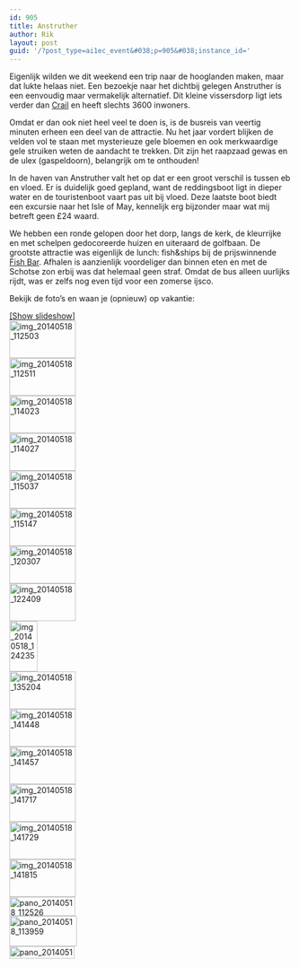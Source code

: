 ```yaml
---
id: 905
title: Anstruther
author: Rik
layout: post
guid: '/?post_type=ai1ec_event&#038;p=905&#038;instance_id='
---
```

Eigenlijk wilden we dit weekend een trip naar de hooglanden maken, maar dat lukte helaas niet. Een bezoekje naar het dichtbij gelegen Anstruther is een eenvoudig maar vermakelijk alternatief. Dit kleine vissersdorp ligt iets verder dan [Crail][1] en heeft slechts 3600 inwoners.

Omdat er dan ook niet heel veel te doen is, is de busreis van veertig minuten erheen een deel van de attractie. Nu het jaar vordert blijken de velden vol te staan met mysterieuze gele bloemen en ook merkwaardige gele struiken weten de aandacht te trekken. Dit zijn het raapzaad gewas en de ulex (gaspeldoorn), belangrijk om te onthouden!

In de haven van Anstruther valt het op dat er een groot verschil is tussen eb en vloed. Er is duidelijk goed gepland, want de reddingsboot ligt in dieper water en de touristenboot vaart pas uit bij vloed. Deze laatste boot biedt een excursie naar het Isle of May, kennelijk erg bijzonder maar wat mij betreft geen £24 waard.

We hebben een ronde gelopen door het dorp, langs de kerk, de kleurrijke en met schelpen gedocoreerde huizen en uiteraard de golfbaan. De grootste attractie was eigenlijk de lunch: fish&ships bij de prijswinnende [Fish Bar][2]. Afhalen is aanzienlijk voordeliger dan binnen eten en met de Schotse zon erbij was dat helemaal geen straf. Omdat de bus alleen uurlijks rijdt, was er zelfs nog even tijd voor een zomerse ijsco.

Bekijk de foto&#8217;s en waan je (opnieuw) op vakantie:  


<div
	class="ngg-galleryoverview ngg-ajax-pagination-none"
	id="ngg-gallery-4555d83ea6b3da078ca1fdd8d88e015a-1">
  <div class="slideshowlink">
    <a href='http://csbnw.no-ip.org:38/index.php/nggallery/slideshow?p=905'>[Show slideshow]</a>
  </div>
  
  <!-- Thumbnails -->
  
  <div id="ngg-image-0" class="ngg-gallery-thumbnail-box" >
    <div class="ngg-gallery-thumbnail">
      <a href="http://csbnw.no-ip.org:38/wp-content/gallery/anstruther/IMG_20140518_112503.jpg"
               title=""
               data-src="http://csbnw.no-ip.org:38/wp-content/gallery/anstruther/IMG_20140518_112503.jpg"
               data-thumbnail="http://csbnw.no-ip.org:38/wp-content/gallery/anstruther/thumbs/thumbs_IMG_20140518_112503.jpg"
               data-image-id="420"
               data-title="img_20140518_112503"
               data-description=""
               class="ngg-fancybox" rel="4555d83ea6b3da078ca1fdd8d88e015a"> <img
                    title="img_20140518_112503"
                    alt="img_20140518_112503"
                    src="http://csbnw.no-ip.org:38/wp-content/gallery/anstruther/thumbs/thumbs_IMG_20140518_112503.jpg"
                    width="118"
                    height="67"
                    style="max-width:none;"
 /> </a>
    </div>
  </div>
  
  <div id="ngg-image-1" class="ngg-gallery-thumbnail-box" >
    <div class="ngg-gallery-thumbnail">
      <a href="http://csbnw.no-ip.org:38/wp-content/gallery/anstruther/IMG_20140518_112511.jpg"
               title=""
               data-src="http://csbnw.no-ip.org:38/wp-content/gallery/anstruther/IMG_20140518_112511.jpg"
               data-thumbnail="http://csbnw.no-ip.org:38/wp-content/gallery/anstruther/thumbs/thumbs_IMG_20140518_112511.jpg"
               data-image-id="421"
               data-title="img_20140518_112511"
               data-description=""
               class="ngg-fancybox" rel="4555d83ea6b3da078ca1fdd8d88e015a"> <img
                    title="img_20140518_112511"
                    alt="img_20140518_112511"
                    src="http://csbnw.no-ip.org:38/wp-content/gallery/anstruther/thumbs/thumbs_IMG_20140518_112511.jpg"
                    width="118"
                    height="67"
                    style="max-width:none;"
 /> </a>
    </div>
  </div>
  
  <div id="ngg-image-2" class="ngg-gallery-thumbnail-box" >
    <div class="ngg-gallery-thumbnail">
      <a href="http://csbnw.no-ip.org:38/wp-content/gallery/anstruther/IMG_20140518_114023.jpg"
               title=""
               data-src="http://csbnw.no-ip.org:38/wp-content/gallery/anstruther/IMG_20140518_114023.jpg"
               data-thumbnail="http://csbnw.no-ip.org:38/wp-content/gallery/anstruther/thumbs/thumbs_IMG_20140518_114023.jpg"
               data-image-id="422"
               data-title="img_20140518_114023"
               data-description=""
               class="ngg-fancybox" rel="4555d83ea6b3da078ca1fdd8d88e015a"> <img
                    title="img_20140518_114023"
                    alt="img_20140518_114023"
                    src="http://csbnw.no-ip.org:38/wp-content/gallery/anstruther/thumbs/thumbs_IMG_20140518_114023.jpg"
                    width="118"
                    height="67"
                    style="max-width:none;"
 /> </a>
    </div>
  </div>
  
  <div id="ngg-image-3" class="ngg-gallery-thumbnail-box" >
    <div class="ngg-gallery-thumbnail">
      <a href="http://csbnw.no-ip.org:38/wp-content/gallery/anstruther/IMG_20140518_114027.jpg"
               title=""
               data-src="http://csbnw.no-ip.org:38/wp-content/gallery/anstruther/IMG_20140518_114027.jpg"
               data-thumbnail="http://csbnw.no-ip.org:38/wp-content/gallery/anstruther/thumbs/thumbs_IMG_20140518_114027.jpg"
               data-image-id="423"
               data-title="img_20140518_114027"
               data-description=""
               class="ngg-fancybox" rel="4555d83ea6b3da078ca1fdd8d88e015a"> <img
                    title="img_20140518_114027"
                    alt="img_20140518_114027"
                    src="http://csbnw.no-ip.org:38/wp-content/gallery/anstruther/thumbs/thumbs_IMG_20140518_114027.jpg"
                    width="118"
                    height="67"
                    style="max-width:none;"
 /> </a>
    </div>
  </div>
  
  <div id="ngg-image-4" class="ngg-gallery-thumbnail-box" >
    <div class="ngg-gallery-thumbnail">
      <a href="http://csbnw.no-ip.org:38/wp-content/gallery/anstruther/IMG_20140518_115037.jpg"
               title=""
               data-src="http://csbnw.no-ip.org:38/wp-content/gallery/anstruther/IMG_20140518_115037.jpg"
               data-thumbnail="http://csbnw.no-ip.org:38/wp-content/gallery/anstruther/thumbs/thumbs_IMG_20140518_115037.jpg"
               data-image-id="424"
               data-title="img_20140518_115037"
               data-description=""
               class="ngg-fancybox" rel="4555d83ea6b3da078ca1fdd8d88e015a"> <img
                    title="img_20140518_115037"
                    alt="img_20140518_115037"
                    src="http://csbnw.no-ip.org:38/wp-content/gallery/anstruther/thumbs/thumbs_IMG_20140518_115037.jpg"
                    width="118"
                    height="67"
                    style="max-width:none;"
 /> </a>
    </div>
  </div>
  
  <div id="ngg-image-5" class="ngg-gallery-thumbnail-box" >
    <div class="ngg-gallery-thumbnail">
      <a href="http://csbnw.no-ip.org:38/wp-content/gallery/anstruther/IMG_20140518_115147.jpg"
               title=""
               data-src="http://csbnw.no-ip.org:38/wp-content/gallery/anstruther/IMG_20140518_115147.jpg"
               data-thumbnail="http://csbnw.no-ip.org:38/wp-content/gallery/anstruther/thumbs/thumbs_IMG_20140518_115147.jpg"
               data-image-id="425"
               data-title="img_20140518_115147"
               data-description=""
               class="ngg-fancybox" rel="4555d83ea6b3da078ca1fdd8d88e015a"> <img
                    title="img_20140518_115147"
                    alt="img_20140518_115147"
                    src="http://csbnw.no-ip.org:38/wp-content/gallery/anstruther/thumbs/thumbs_IMG_20140518_115147.jpg"
                    width="118"
                    height="67"
                    style="max-width:none;"
 /> </a>
    </div>
  </div>
  
  <div id="ngg-image-6" class="ngg-gallery-thumbnail-box" >
    <div class="ngg-gallery-thumbnail">
      <a href="http://csbnw.no-ip.org:38/wp-content/gallery/anstruther/IMG_20140518_120307.jpg"
               title=""
               data-src="http://csbnw.no-ip.org:38/wp-content/gallery/anstruther/IMG_20140518_120307.jpg"
               data-thumbnail="http://csbnw.no-ip.org:38/wp-content/gallery/anstruther/thumbs/thumbs_IMG_20140518_120307.jpg"
               data-image-id="426"
               data-title="img_20140518_120307"
               data-description=""
               class="ngg-fancybox" rel="4555d83ea6b3da078ca1fdd8d88e015a"> <img
                    title="img_20140518_120307"
                    alt="img_20140518_120307"
                    src="http://csbnw.no-ip.org:38/wp-content/gallery/anstruther/thumbs/thumbs_IMG_20140518_120307.jpg"
                    width="118"
                    height="67"
                    style="max-width:none;"
 /> </a>
    </div>
  </div>
  
  <div id="ngg-image-7" class="ngg-gallery-thumbnail-box" >
    <div class="ngg-gallery-thumbnail">
      <a href="http://csbnw.no-ip.org:38/wp-content/gallery/anstruther/IMG_20140518_122409.jpg"
               title=""
               data-src="http://csbnw.no-ip.org:38/wp-content/gallery/anstruther/IMG_20140518_122409.jpg"
               data-thumbnail="http://csbnw.no-ip.org:38/wp-content/gallery/anstruther/thumbs/thumbs_IMG_20140518_122409.jpg"
               data-image-id="427"
               data-title="img_20140518_122409"
               data-description=""
               class="ngg-fancybox" rel="4555d83ea6b3da078ca1fdd8d88e015a"> <img
                    title="img_20140518_122409"
                    alt="img_20140518_122409"
                    src="http://csbnw.no-ip.org:38/wp-content/gallery/anstruther/thumbs/thumbs_IMG_20140518_122409.jpg"
                    width="118"
                    height="67"
                    style="max-width:none;"
 /> </a>
    </div>
  </div>
  
  <div id="ngg-image-8" class="ngg-gallery-thumbnail-box" >
    <div class="ngg-gallery-thumbnail">
      <a href="http://csbnw.no-ip.org:38/wp-content/gallery/anstruther/IMG_20140518_124235.jpg"
               title=""
               data-src="http://csbnw.no-ip.org:38/wp-content/gallery/anstruther/IMG_20140518_124235.jpg"
               data-thumbnail="http://csbnw.no-ip.org:38/wp-content/gallery/anstruther/thumbs/thumbs_IMG_20140518_124235.jpg"
               data-image-id="428"
               data-title="img_20140518_124235"
               data-description=""
               class="ngg-fancybox" rel="4555d83ea6b3da078ca1fdd8d88e015a"> <img
                    title="img_20140518_124235"
                    alt="img_20140518_124235"
                    src="http://csbnw.no-ip.org:38/wp-content/gallery/anstruther/thumbs/thumbs_IMG_20140518_124235.jpg"
                    width="50"
                    height="90"
                    style="max-width:none;"
 /> </a>
    </div>
  </div>
  
  <div id="ngg-image-9" class="ngg-gallery-thumbnail-box" >
    <div class="ngg-gallery-thumbnail">
      <a href="http://csbnw.no-ip.org:38/wp-content/gallery/anstruther/IMG_20140518_135204.jpg"
               title=""
               data-src="http://csbnw.no-ip.org:38/wp-content/gallery/anstruther/IMG_20140518_135204.jpg"
               data-thumbnail="http://csbnw.no-ip.org:38/wp-content/gallery/anstruther/thumbs/thumbs_IMG_20140518_135204.jpg"
               data-image-id="429"
               data-title="img_20140518_135204"
               data-description=""
               class="ngg-fancybox" rel="4555d83ea6b3da078ca1fdd8d88e015a"> <img
                    title="img_20140518_135204"
                    alt="img_20140518_135204"
                    src="http://csbnw.no-ip.org:38/wp-content/gallery/anstruther/thumbs/thumbs_IMG_20140518_135204.jpg"
                    width="118"
                    height="67"
                    style="max-width:none;"
 /> </a>
    </div>
  </div>
  
  <div id="ngg-image-10" class="ngg-gallery-thumbnail-box" >
    <div class="ngg-gallery-thumbnail">
      <a href="http://csbnw.no-ip.org:38/wp-content/gallery/anstruther/IMG_20140518_141448.jpg"
               title=""
               data-src="http://csbnw.no-ip.org:38/wp-content/gallery/anstruther/IMG_20140518_141448.jpg"
               data-thumbnail="http://csbnw.no-ip.org:38/wp-content/gallery/anstruther/thumbs/thumbs_IMG_20140518_141448.jpg"
               data-image-id="430"
               data-title="img_20140518_141448"
               data-description=""
               class="ngg-fancybox" rel="4555d83ea6b3da078ca1fdd8d88e015a"> <img
                    title="img_20140518_141448"
                    alt="img_20140518_141448"
                    src="http://csbnw.no-ip.org:38/wp-content/gallery/anstruther/thumbs/thumbs_IMG_20140518_141448.jpg"
                    width="118"
                    height="67"
                    style="max-width:none;"
 /> </a>
    </div>
  </div>
  
  <div id="ngg-image-11" class="ngg-gallery-thumbnail-box" >
    <div class="ngg-gallery-thumbnail">
      <a href="http://csbnw.no-ip.org:38/wp-content/gallery/anstruther/IMG_20140518_141457.jpg"
               title=""
               data-src="http://csbnw.no-ip.org:38/wp-content/gallery/anstruther/IMG_20140518_141457.jpg"
               data-thumbnail="http://csbnw.no-ip.org:38/wp-content/gallery/anstruther/thumbs/thumbs_IMG_20140518_141457.jpg"
               data-image-id="431"
               data-title="img_20140518_141457"
               data-description=""
               class="ngg-fancybox" rel="4555d83ea6b3da078ca1fdd8d88e015a"> <img
                    title="img_20140518_141457"
                    alt="img_20140518_141457"
                    src="http://csbnw.no-ip.org:38/wp-content/gallery/anstruther/thumbs/thumbs_IMG_20140518_141457.jpg"
                    width="118"
                    height="67"
                    style="max-width:none;"
 /> </a>
    </div>
  </div>
  
  <div id="ngg-image-12" class="ngg-gallery-thumbnail-box" >
    <div class="ngg-gallery-thumbnail">
      <a href="http://csbnw.no-ip.org:38/wp-content/gallery/anstruther/IMG_20140518_141717.jpg"
               title=""
               data-src="http://csbnw.no-ip.org:38/wp-content/gallery/anstruther/IMG_20140518_141717.jpg"
               data-thumbnail="http://csbnw.no-ip.org:38/wp-content/gallery/anstruther/thumbs/thumbs_IMG_20140518_141717.jpg"
               data-image-id="432"
               data-title="img_20140518_141717"
               data-description=""
               class="ngg-fancybox" rel="4555d83ea6b3da078ca1fdd8d88e015a"> <img
                    title="img_20140518_141717"
                    alt="img_20140518_141717"
                    src="http://csbnw.no-ip.org:38/wp-content/gallery/anstruther/thumbs/thumbs_IMG_20140518_141717.jpg"
                    width="118"
                    height="67"
                    style="max-width:none;"
 /> </a>
    </div>
  </div>
  
  <div id="ngg-image-13" class="ngg-gallery-thumbnail-box" >
    <div class="ngg-gallery-thumbnail">
      <a href="http://csbnw.no-ip.org:38/wp-content/gallery/anstruther/IMG_20140518_141729.jpg"
               title=""
               data-src="http://csbnw.no-ip.org:38/wp-content/gallery/anstruther/IMG_20140518_141729.jpg"
               data-thumbnail="http://csbnw.no-ip.org:38/wp-content/gallery/anstruther/thumbs/thumbs_IMG_20140518_141729.jpg"
               data-image-id="433"
               data-title="img_20140518_141729"
               data-description=""
               class="ngg-fancybox" rel="4555d83ea6b3da078ca1fdd8d88e015a"> <img
                    title="img_20140518_141729"
                    alt="img_20140518_141729"
                    src="http://csbnw.no-ip.org:38/wp-content/gallery/anstruther/thumbs/thumbs_IMG_20140518_141729.jpg"
                    width="118"
                    height="67"
                    style="max-width:none;"
 /> </a>
    </div>
  </div>
  
  <div id="ngg-image-14" class="ngg-gallery-thumbnail-box" >
    <div class="ngg-gallery-thumbnail">
      <a href="http://csbnw.no-ip.org:38/wp-content/gallery/anstruther/IMG_20140518_141815.jpg"
               title=""
               data-src="http://csbnw.no-ip.org:38/wp-content/gallery/anstruther/IMG_20140518_141815.jpg"
               data-thumbnail="http://csbnw.no-ip.org:38/wp-content/gallery/anstruther/thumbs/thumbs_IMG_20140518_141815.jpg"
               data-image-id="434"
               data-title="img_20140518_141815"
               data-description=""
               class="ngg-fancybox" rel="4555d83ea6b3da078ca1fdd8d88e015a"> <img
                    title="img_20140518_141815"
                    alt="img_20140518_141815"
                    src="http://csbnw.no-ip.org:38/wp-content/gallery/anstruther/thumbs/thumbs_IMG_20140518_141815.jpg"
                    width="118"
                    height="67"
                    style="max-width:none;"
 /> </a>
    </div>
  </div>
  
  <div id="ngg-image-15" class="ngg-gallery-thumbnail-box" >
    <div class="ngg-gallery-thumbnail">
      <a href="http://csbnw.no-ip.org:38/wp-content/gallery/anstruther/PANO_20140518_112526.jpg"
               title=""
               data-src="http://csbnw.no-ip.org:38/wp-content/gallery/anstruther/PANO_20140518_112526.jpg"
               data-thumbnail="http://csbnw.no-ip.org:38/wp-content/gallery/anstruther/thumbs/thumbs_PANO_20140518_112526.jpg"
               data-image-id="435"
               data-title="pano_20140518_112526"
               data-description=""
               class="ngg-fancybox" rel="4555d83ea6b3da078ca1fdd8d88e015a"> <img
                    title="pano_20140518_112526"
                    alt="pano_20140518_112526"
                    src="http://csbnw.no-ip.org:38/wp-content/gallery/anstruther/thumbs/thumbs_PANO_20140518_112526.jpg"
                    width="117"
                    height="34"
                    style="max-width:none;"
 /> </a>
    </div>
  </div>
  
  <div id="ngg-image-16" class="ngg-gallery-thumbnail-box" >
    <div class="ngg-gallery-thumbnail">
      <a href="http://csbnw.no-ip.org:38/wp-content/gallery/anstruther/PANO_20140518_113959.jpg"
               title=""
               data-src="http://csbnw.no-ip.org:38/wp-content/gallery/anstruther/PANO_20140518_113959.jpg"
               data-thumbnail="http://csbnw.no-ip.org:38/wp-content/gallery/anstruther/thumbs/thumbs_PANO_20140518_113959.jpg"
               data-image-id="436"
               data-title="pano_20140518_113959"
               data-description=""
               class="ngg-fancybox" rel="4555d83ea6b3da078ca1fdd8d88e015a"> <img
                    title="pano_20140518_113959"
                    alt="pano_20140518_113959"
                    src="http://csbnw.no-ip.org:38/wp-content/gallery/anstruther/thumbs/thumbs_PANO_20140518_113959.jpg"
                    width="120"
                    height="54"
                    style="max-width:none;"
 /> </a>
    </div>
  </div>
  
  <div id="ngg-image-17" class="ngg-gallery-thumbnail-box" >
    <div class="ngg-gallery-thumbnail">
      <a href="http://csbnw.no-ip.org:38/wp-content/gallery/anstruther/PANO_20140518_141508.jpg"
               title=""
               data-src="http://csbnw.no-ip.org:38/wp-content/gallery/anstruther/PANO_20140518_141508.jpg"
               data-thumbnail="http://csbnw.no-ip.org:38/wp-content/gallery/anstruther/thumbs/thumbs_PANO_20140518_141508.jpg"
               data-image-id="437"
               data-title="pano_20140518_141508"
               data-description=""
               class="ngg-fancybox" rel="4555d83ea6b3da078ca1fdd8d88e015a"> <img
                    title="pano_20140518_141508"
                    alt="pano_20140518_141508"
                    src="http://csbnw.no-ip.org:38/wp-content/gallery/anstruther/thumbs/thumbs_PANO_20140518_141508.jpg"
                    width="116"
                    height="22"
                    style="max-width:none;"
 /> </a>
    </div>
  </div>
  
  <!-- Pagination -->
  
  <div class='ngg-clear'>
  </div>
</div>

 [1]: /?ai1ec_event=crail&instance_id= "Crail"
 [2]: http://www.anstrutherfishbar.co.uk/